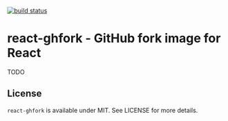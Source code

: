 [![build status](https://secure.travis-ci.org/bebraw/react-ghfork.png)](http://travis-ci.org/bebraw/react-ghfork)
# react-ghfork - GitHub fork image for React

TODO

## License

`react-ghfork` is available under MIT. See LICENSE for more details.

